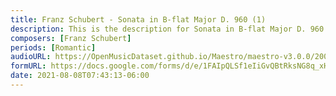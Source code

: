 ```yaml
---
title: Franz Schubert - Sonata in B-flat Major D. 960 (1)
description: This is the description for Sonata in B-flat Major D. 960 by Franz Schubert
composers: [Franz Schubert]
periods: [Romantic]
audioURL: https://OpenMusicDataset.github.io/Maestro/maestro-v3.0.0/2009/MIDI-Unprocessed_10_R2_2009_01_ORIG_MID--AUDIO_10_R2_2009_10_R2_2009_01_WAV.midi
formURL: https://docs.google.com/forms/d/e/1FAIpQLSf1eIiGvQBtRksNG8q_xHZ9Q4DAZ1KNpcgHez3k0uW62pZKWg/viewform
date: 2021-08-08T07:43:13-06:00
---
```

